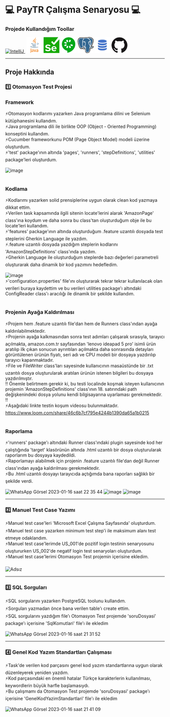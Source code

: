 # 💻 PayTR Çalışma Senaryosu 💻
### Projede Kullandığım Toollar <br> 
[<a href="https://www.jetbrains.com/idea/features/" target="_blank" rel=”noopener”> <img src="https://encrypted-tbn0.gstatic.com/images?q=tbn:ANd9GcQalKFwVDd0H7Xx8HaqWBbUmDRdrgxUoicGBZC0eIzTsww7Sev-ySXJ3in9Udv2R9CR3lo&usqp=CAU" alt="IntelliJ" width="50" height="50"/> </a>][intellij]
[<img height="50" width="50" src="https://raw.githubusercontent.com/github/explore/5b3600551e122a3277c2c5368af2ad5725ffa9a1/topics/java/java.png">][java]
[<img height="50" width="50" src="https://raw.githubusercontent.com/github/explore/5b3600551e122a3277c2c5368af2ad5725ffa9a1/topics/selenium/selenium.png">][selenium]
<img src="https://github.com/devicons/devicon/blob/master/icons/cucumber/cucumber-plain.svg" title="Cucumber" alt="Cucumber" width="50" height="50"/>
[<img width="50" src="https://raw.githubusercontent.com/github/explore/80688e429a7d4ef2fca1e82350fe8e3517d3494d/topics/postgresql/postgresql.png" />][postgresql]
[<img width="50" src="https://raw.githubusercontent.com/github/explore/80688e429a7d4ef2fca1e82350fe8e3517d3494d/topics/sql/sql.png" />][sql]
[<img height="50" width="50" src="https://raw.githubusercontent.com/github/explore/5b3600551e122a3277c2c5368af2ad5725ffa9a1/topics/github/github.png">][github]

[intellij]: https://www.jetbrains.com/idea/download/#section=windows
[java]: https://www.java.com/
[selenium]: https://www.selenium.dev/
[cucumber]: https://cucumber.io/
[postgresql]: https://www.postgresql.org/
[sql]: https://www.w3schools.com/sql/
[github]: https://github.com/FatihKamilAltun

<hr>

## Proje Hakkında
### 1️⃣ Otomasyon Test Projesi
### Framework

⚡Otomasyon kodlarımı yazarken Java programlama dilini ve Selenium kütüphanesini kullandım. <br>
⚡Java programlama dili ile birlikte OOP (Object - Oriented Programming) konseptini kullandım. <br>
⚡Cucumber frameworkunu POM (Page Object Model) modeli üzerine oluşturdum. <br>
⚡'test' package'ının altında 'pages', 'runners', 'stepDefinitions', 'utilities' package'leri oluşturdum. <br> <br>
 ![image](https://user-images.githubusercontent.com/111094536/212743663-796756e4-79a1-40e2-a456-ffcda60b6d23.png) <br> <br>

### Kodlama
⚡Kodlarımı yazarken solid prensiplerine uygun olarak clean kod yazmaya dikkat ettim. <br>
⚡Verilen task kapsamında ilgili sitenin locate'lerini alarak 'AmazonPage' class'ına koydum ve daha sonra bu class'tan oluşturduğum obje ile bu locate'leri kullandım. <br>
⚡'features' package'ının altında oluşturduğum .feature uzantılı dosyada test steplerini Gherkin Language ile yazdım. <br>
⚡.feature uzantılı dosyada yazdığım steplerin kodlarını 'AmazonStepDefinitions' class'ında yazdım. <br>
⚡Gherkin Language ile oluşturduğum steplerde bazı değerleri parametreli oluşturarak daha dinamik bir kod yazımını hedefledim. <br> <br>
 ![image](https://user-images.githubusercontent.com/111094536/213122597-f104b2b5-669d-4dd5-89d7-8bf70196c09d.png) <br>
⚡'configuration.properties' file'ını oluşturarak tekrar tekrar kullanılacak olan verileri buraya kaydettim ve bu verileri utilities package'ı altındaki ConfigReader class'ı aracılığı ile dinamik bir şekilde kullandım. <br> <br>

### Projenin Ayağa Kaldırılması
⚡Projem hem .feature uzantılı file'dan hem de Runners class'ından ayağa kaldırılabilmektedir. <br>
⚡Projenin ayağa kalkmasından sonra test adımları çalışarak sırasıyla, tarayıcı açılmakta, amazon.com.tr sayfasından 'lenovo ideapad 5 pro' isimli ürün aratılıp ilk çıkan sonucun ayrıntıları açılmakta daha sonrasında detayları görüntülenen ürünün fiyatı, seri adı ve CPU modeli bir dosyaya yazdırılıp tarayıcı kapanmaktadır. <br>
⚡File ve FileWriter class'ları sayesinde kullanıcının masaüstünde bir .txt uzantılı dosya oluşturularak aratılan ürünün istenen bilgileri bu dosyaya yazdırılmıştır. <br>
‼️ Önemle belirtmem gerekir ki, bu testi localinde koşmak isteyen kullanıcının projemin 'AmazonStepDefinitions' class'ının 18. satırındaki path değişkenindeki dosya yolunu kendi bilgisayarına uyarlaması gerekmektedir. ‼️ <br>
⚡Aşağıdaki linkte testin koşum videosu bulunmaktadır. <br>
https://www.loom.com/share/46c6b7cf795e4244b1390da65a1b0215
<br> <br>

### Raporlama
⚡'runners' package'ı altındaki Runner class'ındaki plugin sayesinde kod her çalıştığında 'target' klasörünün altında .html uzantılı bir dosya oluşturularak raporlarım bu dosyaya kaydedildi. <br>
⚡Raporlamayı alabilmek için projenin .feature uzantılı file'dan değil Runner class'ından ayağa kaldırılması gerekmektedir. <br>
⚡Bu .html uzantılı dosyayı tarayıcıda açtığımda bana raporları sağlıklı bir şekilde verdi. <br> <br>
![WhatsApp Görsel 2023-01-16 saat 22 35 44](https://user-images.githubusercontent.com/111094536/212754314-b607a803-b640-472d-9afb-a96bb6e49026.jpg) 
![image](https://user-images.githubusercontent.com/111094536/212754516-d103f3c6-8176-4a6d-a8e5-b520f75603d4.png)
![image](https://user-images.githubusercontent.com/111094536/213122801-af569834-3244-487a-ad04-d57230ca08c0.png) <hr>



### 2️⃣ Manuel Test Case Yazımı
⚡Manuel test case'leri 'Microsoft Excel Çalışma Sayfasında' oluşturdum. <br>
⚡Manuel test case yazarken minimum test step'i ile maksimum alanı test etmeye odaklandım. <br>
⚡Manuel test case'lerimde US_001'de pozitif login testinin senaryosunu oluştururken US_002'de negatif login test senaryoları oluşturdum. <br>
⚡Manuel test case'lerimi Otomasyon Test projemin içerisine ekledim. <br> <br>
![Adsız](https://user-images.githubusercontent.com/111094536/212745153-db7687a0-ebbd-4b62-ac12-d3a0ad0af42c.png) 
<hr>



### 3️⃣ SQL Sorguları
⚡SQL sorgularını yazarken PostgreSQL toolunu kullandım. <br>
⚡Sorguları yazmadan önce bana verilen table'ı create ettim. <br>
⚡SQL sorgularını yazdığım file'ı Otomasyon Test projemde 'soruDosyasi' package'ı içerisine 'SqlKomutlari' file'ı ile ekledim <br> <br>
![WhatsApp Görsel 2023-01-16 saat 21 31 52](https://user-images.githubusercontent.com/111094536/212746099-d5cb57c6-b35a-4749-9f80-2016718c265e.jpg)
<hr>



### 4️⃣ Genel Kod Yazım Standartları Çalışması
⚡Task'de verilen kod parçasını genel kod yazım standartlarına uygun olarak düzenleyerek yeniden yazdım. <br>
⚡Kod parçasındaki en önemli hatalar Türkçe karakterlerin kullanılması, keywordlerin büyük harfle başlamasıydı. <br>
⚡Bu çalışmamı da Otomasyon Test projemde 'soruDosyasi' package'ı içerisine 'GenelKodYazimStandartlari' file'ı ile ekledim <br> <br>
![WhatsApp Görsel 2023-01-16 saat 21 41 09](https://user-images.githubusercontent.com/111094536/212746962-e0699a12-dc7c-4328-9ec3-94db6d6d6199.jpg)
